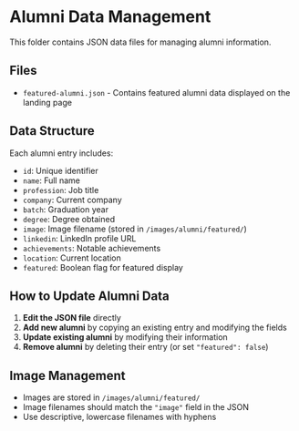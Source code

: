 # Alumni Data Management

This folder contains JSON data files for managing alumni information.

## Files
- `featured-alumni.json` - Contains featured alumni data displayed on the landing page

## Data Structure
Each alumni entry includes:
- `id`: Unique identifier
- `name`: Full name
- `profession`: Job title
- `company`: Current company
- `batch`: Graduation year
- `degree`: Degree obtained
- `image`: Image filename (stored in `/images/alumni/featured/`)
- `linkedin`: LinkedIn profile URL
- `achievements`: Notable achievements
- `location`: Current location
- `featured`: Boolean flag for featured display

## How to Update Alumni Data

1. **Edit the JSON file** directly
2. **Add new alumni** by copying an existing entry and modifying the fields
3. **Update existing alumni** by modifying their information
4. **Remove alumni** by deleting their entry (or set `"featured": false`)

## Image Management
- Images are stored in `/images/alumni/featured/`
- Image filenames should match the `"image"` field in the JSON
- Use descriptive, lowercase filenames with hyphens
